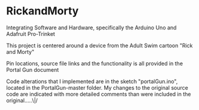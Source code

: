 # RickandMorty
Integrating Software and Hardware, specifically the Arduino Uno and Adafruit Pro-Trinket

This project is centered around a device from the Adult Swim cartoon "Rick and Morty"

Pin locations, source file links and the functionality is all provided in the Portal Gun document

Code alterations that I implemented are in the sketch "portalGun.ino", located in the PortalGun-master folder.  My changes to the original source code are indicated with more detailed comments than were included in the original.....\\|/
